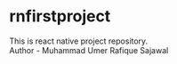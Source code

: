 # rnfirstproject
This is react native project repository.
<br>
Author - Muhammad Umer Rafique Sajawal
